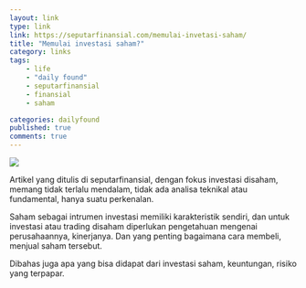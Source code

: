 ```yaml
---
layout: link
type: link
link: https://seputarfinansial.com/memulai-invetasi-saham/
title: "Memulai investasi saham?"
category: links
tags: 
    - life
    - "daily found"
    - seputarfinansial
    - finansial
    - saham

categories: dailyfound
published: true
comments: true
---
```


![](https://d33wubrfki0l68.cloudfront.net/8632e2853e78d9e0c29b5b0c1449b7996f015c99/7d773/images/posts/chris-liverani-dbi_my696rk-unsplash.jpg)

Artikel yang ditulis di seputarfinansial, dengan fokus investasi disaham, memang tidak terlalu mendalam, tidak ada analisa teknikal atau fundamental, hanya suatu perkenalan.

Saham sebagai intrumen investasi memiliki karakteristik sendiri, dan untuk investasi atau trading disaham diperlukan pengetahuan mengenai perusahaannya, kinerjanya. Dan yang penting bagaimana cara membeli, menjual saham tersebut.

Dibahas juga apa yang bisa didapat dari investasi saham, keuntungan, risiko yang terpapar.